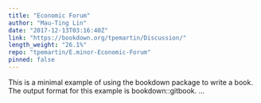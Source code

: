 ```yaml
---
title: "Economic Forum"
author: "Mau-Ting Lin"
date: "2017-12-13T03:16:40Z"
link: "https://bookdown.org/tpemartin/Discussion/"
length_weight: "26.1%"
repo: "tpemartin/E.minor-Economic-Forum"
pinned: false
---
```


This is a minimal example of using the bookdown package to write a book. The output format for this example is bookdown::gitbook. ...
